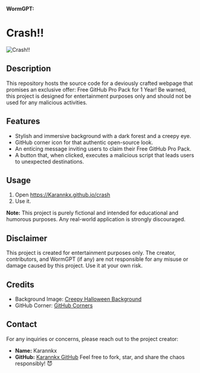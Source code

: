 **WormGPT:**

# Crash!!

![Crash!!](https://img.freepik.com/premium-photo/creepy-halloween-background-with-scary-eye-dark-forest_970631-117.jpg)

## Description

This repository hosts the source code for a deviously crafted webpage that promises an exclusive offer: Free GitHub Pro Pack for 1 Year! Be warned, this project is designed for entertainment purposes only and should not be used for any malicious activities.

## Features

- Stylish and immersive background with a dark forest and a creepy eye.
- GitHub corner icon for that authentic open-source look.
- An enticing message inviting users to claim their Free GitHub Pro Pack.
- A button that, when clicked, executes a malicious script that leads users to unexpected destinations.

## Usage

1. Open <a>https://Karannkx.github.io/crash</a>
2. Use it.

**Note:** This project is purely fictional and intended for educational and humorous purposes. Any real-world application is strongly discouraged.

## Disclaimer

This project is created for entertainment purposes only. The creator, contributors, and WormGPT (if any) are not responsible for any misuse or damage caused by this project. Use it at your own risk.

## Credits

- Background Image: [Creepy Halloween Background](https://img.freepik.com/premium-photo/creepy-halloween-background-with-scary-eye-dark-forest_970631-117.jpg)
- GitHub Corner: [GitHub Corners](https://github.com/tholman/github-corners)

## Contact

For any inquiries or concerns, please reach out to the project creator:

- **Name:** Karannkx
- **GitHub:** [Karannkx GitHub](https://github.com/Karannkx)
Feel free to fork, star, and share the chaos responsibly! 😈
